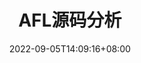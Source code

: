 ---
title: "AFL源码分析"
description: 
date: 2022-09-05T14:09:16+08:00
image: 
math: 
license: 
hidden: false
comments: true
draft: true
---